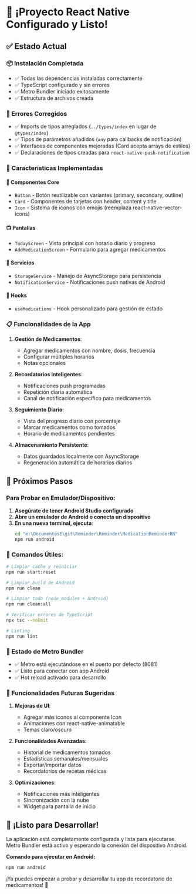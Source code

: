 # 🎉 ¡Proyecto React Native Configurado y Listo!

## ✅ Estado Actual

### 📦 Instalación Completada
- ✅ Todas las dependencias instaladas correctamente
- ✅ TypeScript configurado y sin errores
- ✅ Metro Bundler iniciado exitosamente
- ✅ Estructura de archivos creada

### 🔧 Errores Corregidos
- ✅ Imports de tipos arreglados (`../types/index` en lugar de `@types/index`)
- ✅ Tipos de parámetros añadidos (`any` para callbacks de notificación)
- ✅ Interfaces de componentes mejoradas (Card acepta arrays de estilos)
- ✅ Declaraciones de tipos creadas para `react-native-push-notification`

### 📱 Características Implementadas

#### 🧬 Componentes Core
- `Button` - Botón reutilizable con variantes (primary, secondary, outline)
- `Card` - Componentes de tarjetas con header, content y title
- `Icon` - Sistema de iconos con emojis (reemplaza react-native-vector-icons)

#### 📺 Pantallas
- `TodayScreen` - Vista principal con horario diario y progreso
- `AddMedicationScreen` - Formulario para agregar medicamentos

#### 🔧 Servicios
- `StorageService` - Manejo de AsyncStorage para persistencia
- `NotificationService` - Notificaciones push nativas de Android

#### 🎣 Hooks
- `useMedications` - Hook personalizado para gestión de estado

### 📋 Funcionalidades de la App

1. **Gestión de Medicamentos**:
   - Agregar medicamentos con nombre, dosis, frecuencia
   - Configurar múltiples horarios
   - Notas opcionales

2. **Recordatorios Inteligentes**:
   - Notificaciones push programadas
   - Repetición diaria automática
   - Canal de notificación específico para medicamentos

3. **Seguimiento Diario**:
   - Vista del progreso diario con porcentaje
   - Marcar medicamentos como tomados
   - Horario de medicamentos pendientes

4. **Almacenamiento Persistente**:
   - Datos guardados localmente con AsyncStorage
   - Regeneración automática de horarios diarios

## 🚀 Próximos Pasos

### Para Probar en Emulador/Dispositivo:

1. **Asegúrate de tener Android Studio configurado**
2. **Abre un emulador de Android o conecta un dispositivo**
3. **En una nueva terminal, ejecuta**:
   ```bash
   cd "e:\DocumentosE\git\Reminder\Reminder\MedicationReminderRN"
   npm run android
   ```

### 🔧 Comandos Útiles:

```bash
# Limpiar cache y reiniciar
npm run start:reset

# Limpiar build de Android
npm run clean

# Limpiar todo (node_modules + Android)
npm run clean:all

# Verificar errores de TypeScript
npx tsc --noEmit

# Linting
npm run lint
```

### 📱 Estado de Metro Bundler
- ✅ Metro está ejecutándose en el puerto por defecto (8081)
- ✅ Listo para conectar con app Android
- ✅ Hot reload activado para desarrollo

### 🎯 Funcionalidades Futuras Sugeridas

1. **Mejoras de UI**:
   - Agregar más iconos al componente Icon
   - Animaciones con react-native-animatable
   - Temas claro/oscuro

2. **Funcionalidades Avanzadas**:
   - Historial de medicamentos tomados
   - Estadísticas semanales/mensuales
   - Exportar/importar datos
   - Recordatorios de recetas médicas

3. **Optimizaciones**:
   - Notificaciones más inteligentes
   - Sincronización con la nube
   - Widget para pantalla de inicio

## 🏁 ¡Listo para Desarrollar!

La aplicación está completamente configurada y lista para ejecutarse. Metro Bundler está activo y esperando la conexión del dispositivo Android.

**Comando para ejecutar en Android:**
```bash
npm run android
```

¡Ya puedes empezar a probar y desarrollar tu app de recordatorio de medicamentos! 🎉
